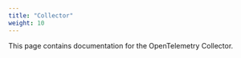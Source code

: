 ```yaml
---
title: "Collector"
weight: 10
---
```


This page contains documentation for the OpenTelemetry Collector.
